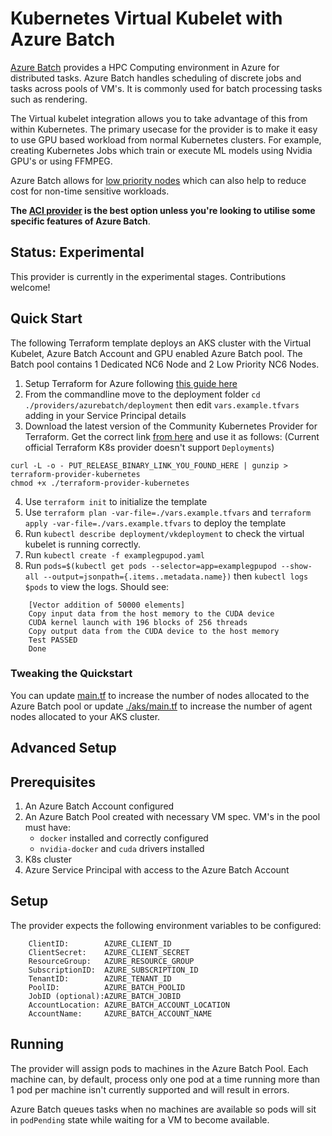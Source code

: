 # Kubernetes Virtual Kubelet with Azure Batch

[Azure Batch](https://docs.microsoft.com/en-us/azure/batch/) provides a HPC Computing environment in Azure for distributed tasks. Azure Batch handles scheduling of discrete jobs and tasks across pools of VM's. It is commonly used for batch processing tasks such as rendering.

The Virtual kubelet integration allows you to take advantage of this from within Kubernetes. The primary usecase for the provider is to make it easy to use GPU based workload from normal Kubernetes clusters. For example, creating Kubernetes Jobs which train or execute ML models using Nvidia GPU's or using FFMPEG.

Azure Batch allows for [low priority nodes](https://docs.microsoft.com/en-us/azure/batch/batch-low-pri-vms) which can also help to reduce cost for non-time sensitive workloads.

__The [ACI provider](https://github.com/virtual-kubelet/azure-aci) is the best option unless you're looking to utilise some specific features of Azure Batch__.

## Status: Experimental

This provider is currently in the experimental stages. Contributions welcome!

## Quick Start

The following Terraform template deploys an AKS cluster with the Virtual Kubelet, Azure Batch Account and GPU enabled Azure Batch pool. The Batch pool contains 1 Dedicated NC6 Node and 2 Low Priority NC6 Nodes.

1. Setup Terraform for Azure following [this guide here](https://docs.microsoft.com/en-us/azure/virtual-machines/linux/terraform-install-configure)
2. From the commandline move to the deployment folder `cd ./providers/azurebatch/deployment` then edit `vars.example.tfvars` adding in your Service Principal details
3. Download the latest version of the Community Kubernetes Provider for Terraform. Get the correct link [from here](https://github.com/sl1pm4t/terraform-provider-kubernetes/releases) and use it as follows: (Current official Terraform K8s provider doesn't support `Deployments`)

```shell
curl -L -o - PUT_RELEASE_BINARY_LINK_YOU_FOUND_HERE | gunzip > terraform-provider-kubernetes
chmod +x ./terraform-provider-kubernetes
```

4. Use `terraform init` to initialize the template
5. Use `terraform plan -var-file=./vars.example.tfvars` and `terraform apply -var-file=./vars.example.tfvars` to deploy the template
6. Run `kubectl describe deployment/vkdeployment` to check the virtual kubelet is running correctly.
7. Run `kubectl create -f examplegpupod.yaml`
8. Run `pods=$(kubectl get pods --selector=app=examplegpupod --show-all --output=jsonpath={.items..metadata.name})` then `kubectl logs $pods` to view the logs. Should see:

```text
	[Vector addition of 50000 elements]
	Copy input data from the host memory to the CUDA device
	CUDA kernel launch with 196 blocks of 256 threads
	Copy output data from the CUDA device to the host memory
	Test PASSED
	Done
```

### Tweaking the Quickstart

You can update [main.tf](./main.tf) to increase the number of nodes allocated to the Azure Batch pool or update [./aks/main.tf](./aks/main.tf) to increase the number of agent nodes allocated to your AKS cluster.

## Advanced Setup

## Prerequisites

1. An Azure Batch Account configured
2. An Azure Batch Pool created with necessary VM spec. VM's in the pool must have:
    - `docker` installed and correctly configured
    - `nvidia-docker` and `cuda` drivers installed
3. K8s cluster
4. Azure Service Principal with access to the Azure Batch Account

## Setup

The provider expects the following environment variables to be configured:

```
    ClientID:        AZURE_CLIENT_ID
	ClientSecret:    AZURE_CLIENT_SECRET
	ResourceGroup:   AZURE_RESOURCE_GROUP
	SubscriptionID:  AZURE_SUBSCRIPTION_ID
	TenantID:        AZURE_TENANT_ID
	PoolID:          AZURE_BATCH_POOLID
	JobID (optional):AZURE_BATCH_JOBID
	AccountLocation: AZURE_BATCH_ACCOUNT_LOCATION
	AccountName:     AZURE_BATCH_ACCOUNT_NAME
```

## Running

The provider will assign pods to machines in the Azure Batch Pool. Each machine can, by default, process only one pod at a time
running more than 1 pod per machine isn't currently supported and will result in errors.

Azure Batch queues tasks when no machines are available so pods will sit in `podPending` state while waiting for a VM to become available.
